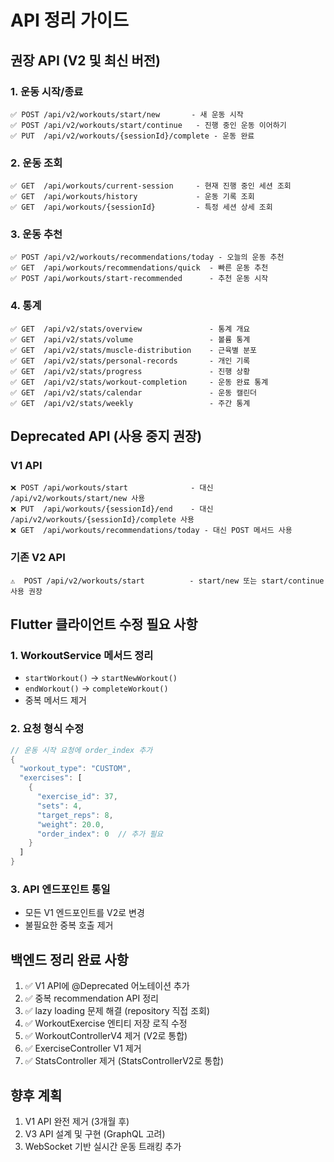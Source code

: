 # API 정리 가이드

## 권장 API (V2 및 최신 버전)

### 1. 운동 시작/종료
```
✅ POST /api/v2/workouts/start/new       - 새 운동 시작
✅ POST /api/v2/workouts/start/continue   - 진행 중인 운동 이어하기
✅ PUT  /api/v2/workouts/{sessionId}/complete - 운동 완료
```

### 2. 운동 조회
```
✅ GET  /api/workouts/current-session     - 현재 진행 중인 세션 조회
✅ GET  /api/workouts/history             - 운동 기록 조회
✅ GET  /api/workouts/{sessionId}         - 특정 세션 상세 조회
```

### 3. 운동 추천
```
✅ POST /api/v2/workouts/recommendations/today - 오늘의 운동 추천
✅ GET  /api/workouts/recommendations/quick  - 빠른 운동 추천
✅ POST /api/workouts/start-recommended      - 추천 운동 시작
```

### 4. 통계
```
✅ GET  /api/v2/stats/overview               - 통계 개요
✅ GET  /api/v2/stats/volume                 - 볼륨 통계
✅ GET  /api/v2/stats/muscle-distribution    - 근육별 분포
✅ GET  /api/v2/stats/personal-records       - 개인 기록
✅ GET  /api/v2/stats/progress               - 진행 상황
✅ GET  /api/v2/stats/workout-completion     - 운동 완료 통계
✅ GET  /api/v2/stats/calendar               - 운동 캘린더
✅ GET  /api/v2/stats/weekly                 - 주간 통계
```

## Deprecated API (사용 중지 권장)

### V1 API
```
❌ POST /api/workouts/start              - 대신 /api/v2/workouts/start/new 사용
❌ PUT  /api/workouts/{sessionId}/end    - 대신 /api/v2/workouts/{sessionId}/complete 사용
❌ GET  /api/workouts/recommendations/today - 대신 POST 메서드 사용
```

### 기존 V2 API
```
⚠️  POST /api/v2/workouts/start          - start/new 또는 start/continue 사용 권장
```

## Flutter 클라이언트 수정 필요 사항

### 1. WorkoutService 메서드 정리
- `startWorkout()` → `startNewWorkout()`
- `endWorkout()` → `completeWorkout()`
- 중복 메서드 제거

### 2. 요청 형식 수정
```dart
// 운동 시작 요청에 order_index 추가
{
  "workout_type": "CUSTOM",
  "exercises": [
    {
      "exercise_id": 37,
      "sets": 4,
      "target_reps": 8,
      "weight": 20.0,
      "order_index": 0  // 추가 필요
    }
  ]
}
```

### 3. API 엔드포인트 통일
- 모든 V1 엔드포인트를 V2로 변경
- 불필요한 중복 호출 제거

## 백엔드 정리 완료 사항

1. ✅ V1 API에 @Deprecated 어노테이션 추가
2. ✅ 중복 recommendation API 정리
3. ✅ lazy loading 문제 해결 (repository 직접 조회)
4. ✅ WorkoutExercise 엔티티 저장 로직 수정
5. ✅ WorkoutControllerV4 제거 (V2로 통합)
6. ✅ ExerciseController V1 제거
7. ✅ StatsController 제거 (StatsControllerV2로 통합)

## 향후 계획

1. V1 API 완전 제거 (3개월 후)
2. V3 API 설계 및 구현 (GraphQL 고려)
3. WebSocket 기반 실시간 운동 트래킹 추가